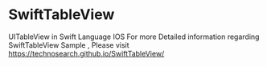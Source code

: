 # SwiftTableView
UITableView in Swift Language IOS
For more Detailed information regarding SwiftTableView Sample , Please visit  https://technosearch.github.io/SwiftTableView/
